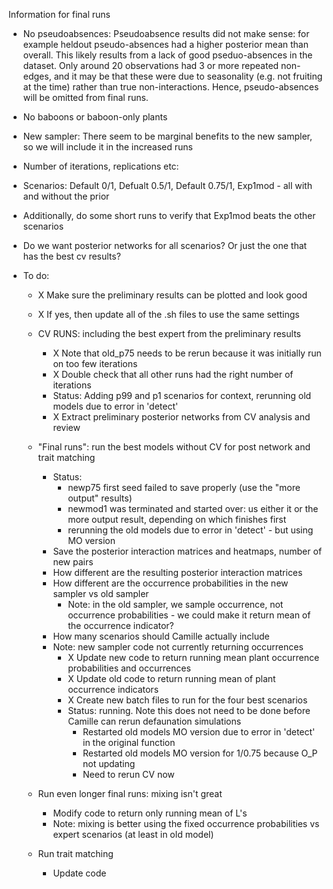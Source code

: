 Information for final runs

- No pseudoabsences: Pseudoabsence results did not make sense: for example heldout pseudo-absences had a higher posterior mean than overall. This likely results from a lack of good pseduo-absences in the dataset. Only around 20 observations had 3 or more repeated non-edges, and it may be that these were due to seasonality (e.g. not fruiting at the time) rather than true non-interactions. Hence, pseudo-absences will be omitted from final runs. 
- No baboons or baboon-only plants
- New sampler: There seem to be marginal benefits to the new sampler, so we will include it in the increased runs
- Number of iterations, replications etc: 
- Scenarios: Default 0/1, Defualt 0.5/1, Default 0.75/1, Exp1mod - all with and without the prior
- Additionally, do some short runs to verify that Exp1mod beats the other scenarios
- Do we want posterior networks for all scenarios? Or just the one that has the best cv results?

    
- To do: 
  - X Make sure the preliminary results can be plotted and look good
  - X If yes, then update all of the .sh files to use the same settings
  - CV RUNS: including the best expert from the preliminary results
    - X Note that old_p75 needs to be rerun because it was initially run on too few iterations
    - X Double check that all other runs had the right number of iterations
    - Status: Adding p99 and p1 scenarios for context, rerunning old models due to error in 'detect'
    - X Extract preliminary posterior networks from CV analysis and review
  - "Final runs": run the best models without CV for post network and trait matching
    - Status: 
        - newp75 first seed failed to save properly (use the "more output" results)
        - newmod1 was terminated and started over: us either it or the more output result, depending on which finishes first
        - rerunning the old models due to error in 'detect' - but using MO version
    - Save the posterior interaction matrices and heatmaps, number of new pairs
    - How different are the resulting posterior interaction matrices
    - How different are the occurrence probabilities in the new sampler vs old sampler
      - Note: in the old sampler, we sample occurrence, not occurrence probabilities - we could make it return mean of the occurrence indicator?
    - How many scenarios should Camille actually include
    - Note: new sampler code not currently returning occurrences
      - X Update new code to return running mean plant occurrence probabilities and occurrences
      - X Update old code to return running mean of plant occurrence indicators
      - X Create new batch files to run for the four best scenarios
      - Status: running. Note this does not need to be done before Camille can rerun defaunation simulations
        - Restarted old models MO version due to error in 'detect' in the original function
        - Restarted old models MO version for 1/0.75 because O_P not updating
        - Need to rerun CV now
      
  - Run even longer final runs: mixing isn't great
    - Modify code to return only running mean of L's
    - Note: mixing is better using the fixed occurrence probabilities vs expert scenarios (at least in old model)
  - Run trait matching
    - Update code

    
    
